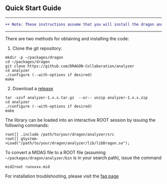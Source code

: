 ## __Quick Start Guide__

***
```diff
++ Note: These instructions assume that you will install the dragon analyzer package in ~/packages/dragon
```
***

There are two methods for obtaining and installing the code:

1. Clone the git repository:
```
mkdir -p ~/packages/dragon
cd ~/packages/dragon
git clone https://github.com/DRAGON-Collaboration/analyzer
cd analyzer
./configure (--with-options if desired)
make
```

2. Download a [release](https://github.com/DRAGON-Collaboration/analyzer/releases)
```
tar -xzvf analyzer-1.x.x.tar.gz  --or-- unzip analyzer-1.x.x.zip
cd analyzer
./configure (--with-options if desired)
make
```

The library can be loaded into an interactive ROOT session by issuing the following commands:
```
root[] .include /path/to/your/dragon/analyzer/src
root[] gSystem->Load("/path/to/your/dragon/analyzer/lib/libDragon.so");
```

To convert a MIDAS file to a ROOT file (assuming `~/packages/dragon/analyzer/bin` is in your search path), issue the command

```
mid2root runxxxx.mid
```

For installation troublshooting, please visit the [faq page](/analyzer/html/analyzer/html/faq.html)
